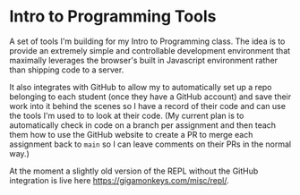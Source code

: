 # Intro to Programming Tools

A set of tools I'm building for my Intro to Programming class. The idea is to
provide an extremely simple and controllable development environment that
maximally leverages the browser's built in Javascript environment rather than
shipping code to a server.

It also integrates with GitHub to allow my to automatically set up a repo
belonging to each student (once they have a GitHub account) and save their work
into it behind the scenes so I have a record of their code and can use the tools
I'm used to to look at their code. (My current plan is to automatically check in
code on a branch per assignment and then teach them how to use the GitHub
website to create a PR to merge each assignment back to `main` so I can leave
comments on their PRs in the normal way.)

At the moment a slightly old version of the REPL without the GitHub integration
is live here https://gigamonkeys.com/misc/repl/.
